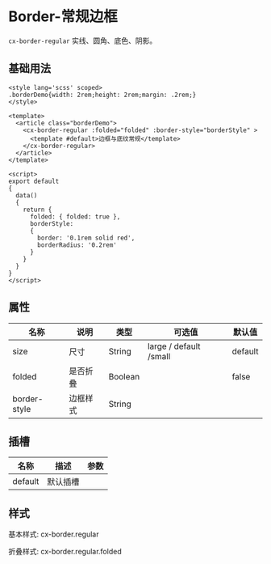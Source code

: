 # Border-常规边框

`cx-border-regular` 实线、圆角、底色、阴影。

## 基础用法

```vue
<style lang='scss' scoped>
.borderDemo{width: 2rem;height: 2rem;margin: .2rem;}
</style>

<template>
  <article class="borderDemo">
    <cx-border-regular :folded="folded" :border-style="borderStyle" >
      <template #default>边框与底纹常规</template>
    </cx-border-regular>
  </article>
</template>

<script>
export default
{
  data()
  {
    return {
      folded: { folded: true },
      borderStyle:
      {
        border: '0.1rem solid red',
        borderRadius: '0.2rem'
      }
    }
  }
}
</script>
```

## 属性

| 名称 | 说明 | 类型 | 可选值 | 默认值 |
| ----- | ----- | ----- | ----- | ----- |
| size | 尺寸 | String | large / default /small | default |
| folded | 是否折叠 | Boolean | | false |
| border-style | 边框样式 | String | | |

## 插槽

| 名称 | 描述 | 参数 |
| ---- | --- | --- |
| default | 默认插槽 | |

## 样式

基本样式: cx-border.regular

折叠样式: cx-border.regular.folded
